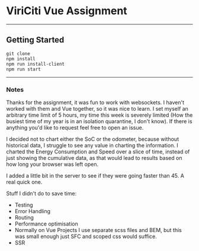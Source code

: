 
# ViriCiti Vue Assignment
---
## Getting Started
```
git clone
npm install
npm run install-client
npm run start
```
---

### Notes
Thanks for the assignment, it was fun to work with websockets.  I haven't worked with them and Vue together, so it was nice to learn.  I set myself an arbitrary time limit of 5 hours, my time this week is severely limited (How the busiest time of my year is in an isolation quarantine, I don't know). If there is anything you'd like to request feel free to open an issue.

I decided not to chart either the SoC or the odometer, because without historical data, I struggle to see any value in charting the information.  I charted the Energy Consumption and Speed over a slice of time, instead of just showing the cumulative data, as that would lead to results based on how long your browser was left open.

I added a little bit in the server to see if they were going faster than 45.  A real quick one.

Stuff I didn't do to save time: 
* Testing
* Error Handling
* Routing
* Performance optimisation
* Normally on Vue Projects I use separate scss files and BEM, but this was small enough just SFC and scoped css would suffice.
* SSR



